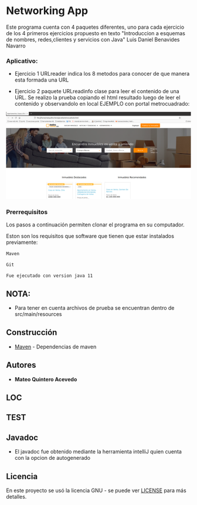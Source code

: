 # Networking App

Este programa cuenta con 4 paquetes diferentes, uno para cada ejercicio de los 4 primeros ejercicios propuesto en texto "Introduccion a esquemas de nombres, redes,clientes y servicios con Java" Luis Daniel Benavides Navarro 

### Aplicativo:

* Ejercicio 1 URLreader indica los 8 metodos para conocer de que manera esta formada una URL

* Ejercicio 2 paquete URLreadinfo clase para leer el contenido de una URL. Se realizo la prueba copiando el html resultado luego de leer el contenido y observandolo en local EJEMPLO con portal metrocuadrado:


![](./src/main/resource/punto2.png) 



### Prerrequisitos

Los pasos a continuación permiten clonar el programa en su computador.



Eston son los requisitos que software que tienen que estar instalados previamente:

```
Maven
```
```
Git
```
```
Fue ejecutado con version java 11
```

## NOTA:
* Para tener en cuenta archivos de prueba se encuentran dentro de src/main/resources

## Construcción 
* [Maven](https://maven.apache.org/) - Dependencias de maven

## Autores

* **Mateo Quintero Acevedo** 

## LOC

	

## TEST
  


## Javadoc

* El javadoc fue obtenido mediante la herramienta intelliJ quien cuenta con la opcion de autogenerado
	
## Licencia

En este proyecto se usó la licencia GNU - se puede ver [LICENSE](LICENSE) para más detalles.


